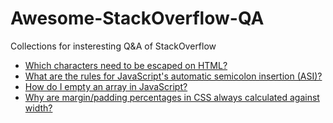 # Awesome-StackOverflow-QA
Collections for insteresting Q&amp;A of StackOverflow

- [Which characters need to be escaped on HTML?](https://stackoverflow.com/questions/7381974/which-characters-need-to-be-escaped-on-html)
- [What are the rules for JavaScript's automatic semicolon insertion (ASI)?](https://stackoverflow.com/questions/2846283/what-are-the-rules-for-javascripts-automatic-semicolon-insertion-asi)
- [How do I empty an array in JavaScript?](https://stackoverflow.com/questions/1232040/how-do-i-empty-an-array-in-javascript)
- [Why are margin/padding percentages in CSS always calculated against width?](https://stackoverflow.com/questions/11003911/why-are-margin-padding-percentages-in-css-always-calculated-against-width)

